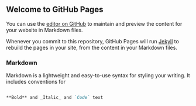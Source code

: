 ## Welcome to GitHub Pages

You can use the [editor on GitHub](https://github.com/luascrip/windowsproductkeys/edit/gh-pages/index.md) to maintain and preview the content for your website in Markdown files.

Whenever you commit to this repository, GitHub Pages will run [Jekyll](https://jekyllrb.com/) to rebuild the pages in your site, from the content in your Markdown files.

### Markdown

Markdown is a lightweight and easy-to-use syntax for styling your writing. It includes conventions for

```markdown

**Bold** and _Italic_ and `Code` text
